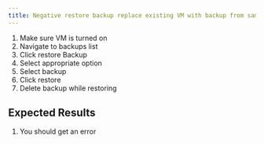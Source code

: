 ```yaml
---
title: Negative restore backup replace existing VM with backup from same VM that is turned on
---
```

1. Make sure VM is turned on
1. Navigate to backups list
1. Click restore Backup
1. Select appropriate option
1. Select backup
1. Click restore
1. Delete backup while restoring

## Expected Results
1. You should get an error